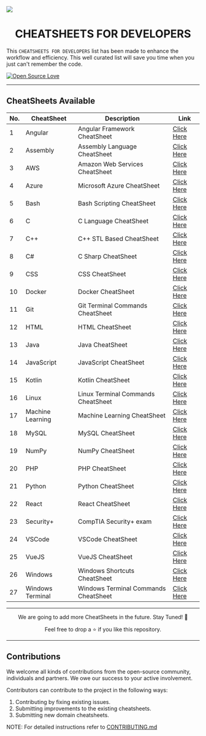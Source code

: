 <!-- <img src="./assets/CheatSheet.png"></img> -->

<img src="https://user-images.githubusercontent.com/75118658/193441891-f4e14df7-2213-4ac1-b9a7-c9811e6cf54a.png"></img>

<!-- --- -->

<b><h1 align='center'>CHEATSHEETS FOR DEVELOPERS</h1></b>

This `CHEATSHEETS FOR DEVELOPERS` list has been made to enhance the workflow and efficiency. This well curated list will save you time when you just can't remember the code.

[![Open Source Love](https://badges.frapsoft.com/os/v1/open-source.svg?v=103)](https://github.com/ellerbrock/open-source-badges/)

---

## CheatSheets Available

| No. | CheatSheet       | Description                          | Link                                                                  |
| --- | ---------------- | ------------------------------------ | --------------------------------------------------------------------- |
| 1   | Angular          | Angular Framework CheatSheet         | <a href="./CheatSheets/angular-cheatsheet.md">Click Here</a>          |
| 2   | Assembly         | Assembly Language CheatSheet         | <a href="./CheatSheets/assembly-cheatsheet.md">Click Here</a>         |
| 3   | AWS              | Amazon Web Services CheatSheet       | <a href="./CheatSheets/aws-cheatsheet.md">Click Here</a>              |
| 4   | Azure            | Microsoft Azure CheatSheet           | <a href="./CheatSheets/azure-cheatsheet.md">Click Here</a>            |
| 5   | Bash             | Bash Scripting CheatSheet            | <a href="./CheatSheets/bash-cheatsheet.md">Click Here</a>             |
| 6   | C                | C Language CheatSheet                | <a href="./CheatSheets/c-cheatsheet.md">Click Here</a>                |
| 7   | C++              | C++ STL Based CheatSheet             | <a href="./CheatSheets/cpp-stl-cheatsheet.md">Click Here</a>          |
| 8   | C#               | C Sharp CheatSheet                   | <a href="./CheatSheets/csharp-cheatsheet.md">Click Here</a>           |
| 9   | CSS              | CSS CheatSheet                       | <a href="./CheatSheets/css-cheatsheet.md">Click Here</a>              |
| 10  | Docker           | Docker CheatSheet                    | <a href="./CheatSheets/docker-cheatsheet.md">Click Here</a>           |
| 11  | Git              | Git Terminal Commands CheatSheet     | <a href="./CheatSheets/git-cheatsheet.md">Click Here</a>              |
| 12  | HTML             | HTML CheatSheet                      | <a href="./CheatSheets/html-cheatsheet.md">Click Here</a>             |
| 13  | Java             | Java CheatSheet                      | <a href="./CheatSheets/java-cheatsheet.md">Click Here</a>             |
| 14  | JavaScript       | JavaScript CheatSheet                | <a href="./CheatSheets/javascript-cheatsheet.md">Click Here</a>       |
| 15  | Kotlin           | Kotlin CheatSheet                    | <a href="./CheatSheets/kotlin-cheatsheet.md">Click Here</a>           |
| 16  | Linux            | Linux Terminal Commands CheatSheet   | <a href="./CheatSheets/linux-cheatsheet.md">Click Here</a>            |
| 17  | Machine Learning | Machine Learning CheatSheet          | <a href="./CheatSheets/machine-learning-cheatsheet.md">Click Here</a> |
| 18  | MySQL            | MySQL CheatSheet                     | <a href="./CheatSheets/mysql-cheatsheet.md">Click Here</a>            |
| 19  | NumPy            | NumPy CheatSheet                     | <a href="./CheatSheets/numpy-cheatsheet.md">Click Here</a>            |
| 20  | PHP              | PHP CheatSheet                       | <a href="./CheatSheets/php-cheatsheet.md">Click Here</a>              |
| 21  | Python           | Python CheatSheet                    | <a href="./CheatSheets/python-cheatsheet.md">Click Here</a>           |
| 22  | React            | React CheatSheet                     | <a href="./CheatSheets/react-cheatsheet.md">Click Here</a>            |
| 23  | Security+        | CompTIA Security+ exam               | <a href="./CheatSheets/security-plus-cheatsheet.md">Click Here</a>    |
| 24  | VSCode           | VSCode CheatSheet                    | <a href="./CheatSheets/vscode-cheatsheet.md">Click Here</a>           |
| 25  | VueJS            | VueJS CheatSheet                     | <a href="./CheatSheets/vuejs-cheatsheet.md">Click Here</a>            |
| 26  | Windows          | Windows Shortcuts CheatSheet         | <a href="./CheatSheets/windows-cheatsheet.md">Click Here</a>          |
| 27  | Windows Terminal | Windows Terminal Commands CheatSheet | <a href="./CheatSheets/windows-terminal-cheatsheet.md">Click Here</a> |

---

<p align='center'>We are going to add more CheatSheets in the future. Stay Tuned! 🍁</p>
<p align='center'>Feel free to drop a ⭐ if you like this repository.</p>

---

## Contributions

We welcome all kinds of contributions from the open-source community, individuals and partners. We owe our success to
your active involvement.

Contributors can contribute to the project in the following ways:

1. Contributing by fixing existing issues.
2. Submitting improvements to the existing cheatsheets.
3. Submitting new domain cheatsheets.

NOTE: For detailed instructions refer to [CONTRIBUTING.md](./docs/CONTRIBUTING.md)
